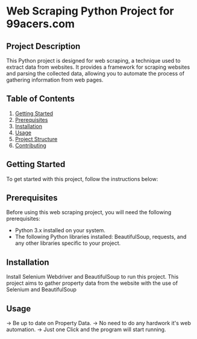 # Web Scraping Python Project for 99acers.com

## Project Description

This Python project is designed for web scraping, a technique used to extract data from websites. It provides a framework for scraping websites and parsing the collected data, allowing you to automate the process of gathering information from web pages.

## Table of Contents

1. [Getting Started](#getting-started)
2. [Prerequisites](#prerequisites)
3. [Installation](#installation)
4. [Usage](#usage)
5. [Project Structure](#project-structure)
6. [Contributing](#contributing)

## Getting Started

To get started with this project, follow the instructions below:

## Prerequisites

Before using this web scraping project, you will need the following prerequisites:

- Python 3.x installed on your system.
- The following Python libraries installed: BeautifulSoup, requests, and any other libraries specific to your project.

## Installation

Install Selenium Webdriver and BeautifulSoup to run this project.
This project aims to gather property data from the website with the use of Selenium and BeautifulSoup

## Usage

-> Be up to date on Property Data.
-> No need to do any hardwork it's web automation.
-> Just one Click and the program will start running.
